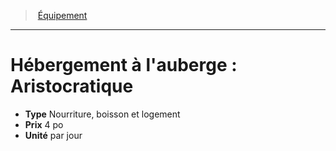 ﻿---
!EquipmentItem
Type: Nourriture, boisson et logement
Price: 4 po
Unity: par jour
Id: equipment_hd.md#hébergement-à-lauberge--aristocratique
ParentLink: equipment_hd.md#Équipement
Name: "Hébergement à l'auberge : Aristocratique"
ParentName: Équipement
NameLevel: 1
Attributes:
  Name: "Hébergement à l'auberge : Aristocratique"
  Markdown: >+
    # <!--Name-->Hébergement à l'auberge : Aristocratique<!--/Name-->


    - **Type** <!--Type-->Nourriture, boisson et logement<!--/Type-->

    - **Prix** <!--Price-->4 po<!--/Price-->

    - **Unité** <!--Unity-->par jour<!--/Unity-->

  Type: Nourriture, boisson et logement
  Price: 4 po
  Unity: par jour
AttributesDictionary: >+
  Name: "Hébergement à l'auberge : Aristocratique"

  Markdown: >+

    # <!--Name-->Hébergement à l'auberge : Aristocratique<!--/Name-->





    - **Type** <!--Type-->Nourriture, boisson et logement<!--/Type-->



    - **Prix** <!--Price-->4 po<!--/Price-->



    - **Unité** <!--Unity-->par jour<!--/Unity-->



  Type: Nourriture, boisson et logement

  Price: 4 po

  Unity: par jour

---
> [Équipement](hd_equipment.md)

---

# Hébergement à l'auberge : Aristocratique

- **Type** Nourriture, boisson et logement
- **Prix** 4 po
- **Unité** par jour

